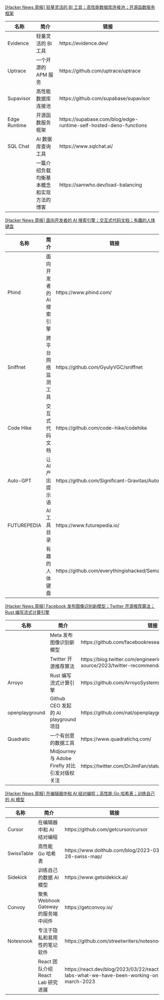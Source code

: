 [[Hacker News 周报] 轻量灵活的 BI
工具；高性能数据库连接池；开源函数服务框架](https://www.bilibili.com/video/BV1Rg4y1j7rZ)
<table>
  <theader>
    <th>名称</th>
    <th>简介</th>
    <th>链接</th>
  </theader>
  <tbody>
    <tr>
      <td>Evidence</td>
      <td>轻量灵活的 BI 工具</td>
      <td>https://evidence.dev/</td>
    </tr><tr>
      <td>Uptrace</td>
      <td>一个开源的 APM 服务</td>
      <td>https://github.com/uptrace/uptrace</td>
    </tr><tr>
      <td>Supavisor</td>
      <td>高性能数据库连接池</td>
      <td>https://github.com/supabase/supavisor</td>
    </tr><tr>
      <td>Edge Runtime</td>
      <td>开源函数服务框架</td>
      <td>https://supabase.com/blog/edge-runtime-self-hosted-deno-functions</td>
    </tr><tr>
      <td>SQL Chat</td>
      <td>AI 数据库查询工具</td>
      <td>https://www.sqlchat.ai/</td>
    </tr><tr>
      <td></td>
      <td>一篇介绍负载均衡基本概念和实现方法的博客</td>
      <td>https://samwho.dev/load-balancing</td>
    </tr>
  </tbody>
</table>

[[Hacker News 周报] 面向开发者的 AI
搜索引擎；交互式代码文档；有趣的人体键盘](https://www.bilibili.com/video/BV1vh411u78w)
<table>
  <theader>
    <th>名称</th>
    <th>简介</th>
    <th>链接</th>
  </theader>
  <tbody>
    <tr>
      <td>Phind</td>
      <td>面向开发者的 AI 搜索引擎</td>
      <td>https://www.phind.com/</td>
    </tr><tr>
      <td>Sniffnet</td>
      <td>跨平台网络监测工具</td>
      <td>https://github.com/GyulyVGC/sniffnet</td>
    </tr><tr>
      <td>Code Hike</td>
      <td>交互式代码文档</td>
      <td>https://github.com/code-hike/codehike</td>
    </tr><tr>
      <td>Auto-GPT</td>
      <td>让 AI 产出提示语</td>
      <td>https://github.com/Significant-Gravitas/Auto-GPT</td>
    </tr><tr>
      <td>FUTUREPEDIA</td>
      <td>AI 工具目录</td>
      <td>https://www.futurepedia.io/</td>
    </tr><tr>
      <td></td>
      <td>有趣的人体键盘</td>
      <td>https://github.com/everythingishacked/Semaphore</td>
    </tr>
  </tbody>
</table>

[[Hacker News 周报] Facebook 发布图像识别新模型；Twitter 开源推荐算法；Rust
编写流式计算引擎](https://www.bilibili.com/video/BV1hT411x7Mi)
<table>
  <theader>
    <th>名称</th>
    <th>简介</th>
    <th>链接</th>
  </theader>
  <tbody>
    <tr>
      <td></td>
      <td>Meta 发布图像识别新模型</td>
      <td>https://github.com/facebookresearch/segment-anything</td>
    </tr><tr>
      <td></td>
      <td>Twitter 开源推荐算法</td>
      <td>https://blog.twitter.com/engineering/en_us/topics/open-source/2023/twitter-recommendation-algorithm</td>
    </tr><tr>
      <td>Arroyo</td>
      <td>Rust 编写流式计算引擎</td>
      <td>https://github.com/ArroyoSystems/arroyo</td>
    </tr><tr>
      <td>openplayground</td>
      <td>Github CEO 发起的 AI playground 项目</td>
      <td>https://github.com/nat/openplayground</td>
    </tr><tr>
      <td>Quadratic</td>
      <td>一个有创意的数据工具</td>
      <td>https://www.quadratichq.com/</td>
    </tr><tr>
      <td></td>
      <td>Midjourney 与 Adobe Firefly 对比引发对版权关注</td>
      <td>https://twitter.com/DrJimFan/status/1642921475849203712</td>
    </tr>
  </tbody>
</table>

[[Hacker News 周报] 在编辑器中和 AI 结对编程；高性能 Go 哈希表；训练自己的 AI
模型](https://www.bilibili.com/video/BV1fX4y1r7CW)
<table>
  <theader>
    <th>名称</th>
    <th>简介</th>
    <th>链接</th>
  </theader>
  <tbody>
    <tr>
      <td>Cursor</td>
      <td>在编辑器中和 AI 结对编程</td>
      <td>https://github.com/getcursor/cursor</td>
    </tr><tr>
      <td>SwissTable</td>
      <td>高性能 Go 哈希表</td>
      <td>https://www.dolthub.com/blog/2023-03-28-swiss-map/</td>
    </tr><tr>
      <td>Sidekick</td>
      <td>训练自己的数据 AI 模型</td>
      <td>https://www.getsidekick.ai/</td>
    </tr><tr>
      <td>Convoy</td>
      <td>聚焦 Webhook Gateway 的服务端中间件</td>
      <td>https://getconvoy.io/</td>
    </tr><tr>
      <td>Notesnook</td>
      <td>专注于隐私和易用性的笔记软件</td>
      <td>https://github.com/streetwriters/notesnook</td>
    </tr><tr>
      <td></td>
      <td>React 团队介绍 React Lab 研究进展</td>
      <td>https://react.dev/blog/2023/03/22/react-labs-what-we-have-been-working-on-march-2023</td>
    </tr>
  </tbody>
</table>